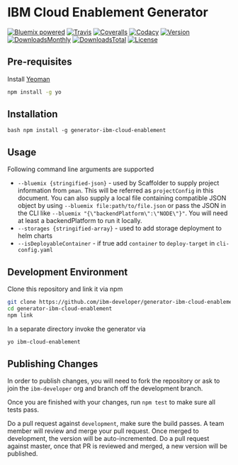# IBM Cloud Enablement Generator

[![Bluemix powered][img-bluemix-powered]][url-bluemix]
[![Travis][img-travis-master]][url-travis-master]
[![Coveralls][img-coveralls-master]][url-coveralls-master]
[![Codacy][img-codacy]][url-codacy]
[![Version][img-version]][url-npm]
[![DownloadsMonthly][img-npm-downloads-monthly]][url-npm]
[![DownloadsTotal][img-npm-downloads-total]][url-npm]
[![License][img-license]][url-npm]

[img-bluemix-powered]: https://img.shields.io/badge/bluemix-powered-blue.svg
[url-bluemix]: http://bluemix.net
[url-npm]: https://www.npmjs.com/package/generator-ibm-cloud-enablement
[img-license]: https://img.shields.io/npm/l/generator-ibm-cloud-enablement.svg
[img-version]: https://img.shields.io/npm/v/generator-ibm-cloud-enablement.svg
[img-npm-downloads-monthly]: https://img.shields.io/npm/dm/generator-ibm-cloud-enablement.svg
[img-npm-downloads-total]: https://img.shields.io/npm/dt/generator-ibm-cloud-enablement.svg

[img-travis-master]: https://travis-ci.org/ibm-developer/generator-ibm-cloud-enablement.svg?branch=master
[url-travis-master]: https://travis-ci.org/ibm-developer/generator-ibm-cloud-enablement/branches

[img-coveralls-master]: https://coveralls.io/repos/github/ibm-developer/generator-ibm-cloud-enablement/badge.svg
[url-coveralls-master]: https://coveralls.io/github/ibm-developer/generator-ibm-cloud-enablement

[img-codacy]: https://api.codacy.com/project/badge/Grade/a5893a4622094dc8920c8a372a8d3588?branch=master
[url-codacy]: https://www.codacy.com/app/ibm-developer/generator-ibm-cloud-enablement

## Pre-requisites

Install [Yeoman](http://yeoman.io)

```bash
npm install -g yo
```

## Installation

``bash
npm install -g generator-ibm-cloud-enablement
``

## Usage

Following command line arguments are supported
* `--bluemix {stringified-json}` -  used by Scaffolder to supply project information from `pman`. This will be referred as `projectConfig` in this document. You can also supply a local file containing compatible JSON object by using `--bluemix file:path/to/file.json` or pass the JSON in the CLI like `--bluemix "{\"backendPlatform\":\"NODE\"}"`. You will need at least a backendPlatform to run it locally.
* `--storages {stringified-array}` - used to add storage deployment to helm charts
* `--isDeployableContainer` -  if true add `container` to `deploy-target` in `cli-config.yaml`

## Development Environment

Clone this repository and link it via npm

```bash
git clone https://github.com/ibm-developer/generator-ibm-cloud-enablement
cd generator-ibm-cloud-enablement
npm link
```

In a separate directory invoke the generator via

```bash
yo ibm-cloud-enablement 
```

## Publishing Changes

In order to publish changes, you will need to fork the repository or ask to join the `ibm-developer` org and branch off the development branch.

Once you are finished with your changes, run `npm test` to make sure all tests pass.

Do a pull request against `development`, make sure the build passes. A team member will review and merge your pull request. 
Once merged to development, the version will be auto-incremented.
Do a pull request against master, once that PR is reviewed and merged, a new version will be published.
